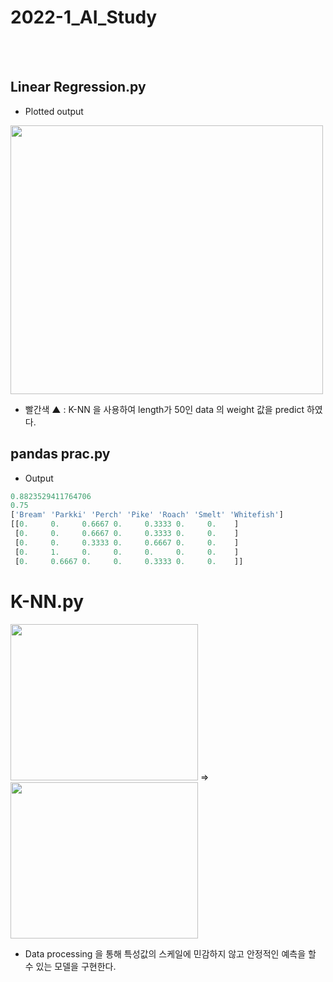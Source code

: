 # 2022-1_AI_Study
<br></br>
## Linear Regression.py
* Plotted output
<img src="https://img1.daumcdn.net/thumb/R1280x0/?scode=mtistory2&fname=https%3A%2F%2Fblog.kakaocdn.net%2Fdn%2FTefnB%2FbtrzyWD0bt2%2FkVobWd42KGA8V69NS0TMA1%2Fimg.png" width="500" height="430">  

* 빨간색 ▲ : K-NN 을 사용하여 length가 50인 data 의 weight 값을 predict 하였다.

## pandas prac.py
* Output
```python
0.8823529411764706
0.75
['Bream' 'Parkki' 'Perch' 'Pike' 'Roach' 'Smelt' 'Whitefish']
[[0.     0.     0.6667 0.     0.3333 0.     0.    ]
 [0.     0.     0.6667 0.     0.3333 0.     0.    ]
 [0.     0.     0.3333 0.     0.6667 0.     0.    ]
 [0.     1.     0.     0.     0.     0.     0.    ]
 [0.     0.6667 0.     0.     0.3333 0.     0.    ]]
```
# K-NN.py
<img src="https://img1.daumcdn.net/thumb/R1280x0/?scode=mtistory2&fname=https%3A%2F%2Fblog.kakaocdn.net%2Fdn%2FdZKRjA%2FbtrzDvFpuNb%2F4cCacYMAhpCsrQbdMIG45K%2Fimg.png" width="300" height="250">  => <img src="https://img1.daumcdn.net/thumb/R1280x0/?scode=mtistory2&fname=https%3A%2F%2Fblog.kakaocdn.net%2Fdn%2FeiRcvf%2FbtrzEBSSoAD%2F6ndshN78KVMMTmgIJsXEK1%2Fimg.png" width="300" height="250">  
* Data processing 을 통해 특성값의 스케일에 민감하지 않고 안정적인 예측을 할 수 있는 모델을 구현한다.
